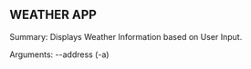 WEATHER APP
-------------------------------
Summary: Displays Weather Information based on User Input.

Arguments: --address (-a) <address>
